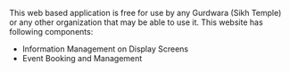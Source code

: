 This web based application is free for use by any Gurdwara (Sikh Temple) or any other organization that may be able to use it. This website has following components:
- Information Management on Display Screens
- Event Booking and Management
